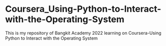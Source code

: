 # Coursera_Using-Python-to-Interact-with-the-Operating-System
This is my repository of Bangkit Academy 2022 learning on Coursera-Using Python to Interact with the Operating System
